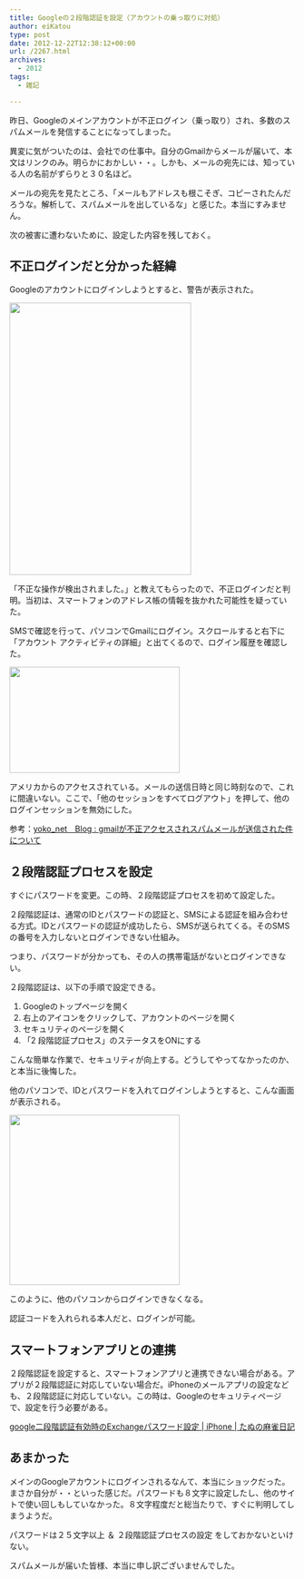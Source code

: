 ```yaml
---
title: Googleの２段階認証を設定（アカウントの乗っ取りに対処）
author: eiKatou
type: post
date: 2012-12-22T12:38:12+00:00
url: /2267.html
archives:
  - 2012
tags:
  - 雑記

---
```

昨日、Googleのメインアカウントが不正ログイン（乗っ取り）され、多数のスパムメールを発信することになってしまった。

異変に気がついたのは、会社での仕事中。自分のGmailからメールが届いて、本文はリンクのみ。明らかにおかしい・・。しかも、メールの宛先には、知っている人の名前がずらりと３０名ほど。

メールの宛先を見たところ、「メールもアドレスも根こそぎ、コピーされたんだろうな。解析して、スパムメールを出しているな」と感じた。本当にすみません。

次の被害に遭わないために、設定した内容を残しておく。

<!--more-->

## 不正ログインだと分かった経緯

Googleのアカウントにログインしようとすると、警告が表示された。
  
[<img src="/uploads/2012/12/20121222a.jpg" alt="" title="20121222a" width="320" height="480" class="alignnone size-full wp-image-2269" srcset="/uploads/2012/12/20121222a.jpg 320w, /uploads/2012/12/20121222a-200x300.jpg 200w" sizes="(max-width: 320px) 100vw, 320px" />][1]
  
「不正な操作が検出されました。」と教えてもらったので、不正ログインだと判明。当初は、スマートフォンのアドレス帳の情報を抜かれた可能性を疑っていた。 

SMSで確認を行って、パソコンでGmailにログイン。スクロールすると右下に「アカウント アクティビティの詳細」と出てくるので、ログイン履歴を確認した。
  
[<img src="/uploads/2012/12/20121222c-300x187.jpeg" alt="" title="20121222c" width="300" height="187" class="alignnone size-medium wp-image-2270" srcset="/uploads/2012/12/20121222c-300x187.jpeg 300w, /uploads/2012/12/20121222c.jpeg 460w" sizes="(max-width: 300px) 100vw, 300px" />][2]
  
アメリカからのアクセスされている。メールの送信日時と同じ時刻なので、これに間違いない。ここで、「他のセッションをすべてログアウト」を押して、他のログインセッションを無効にした。 

参考：[yoko_net　Blog : gmailが不正アクセスされスパムメールが送信された件について][3]

## ２段階認証プロセスを設定

すぐにパスワードを変更。この時、２段階認証プロセスを初めて設定した。

２段階認証は、通常のIDとパスワードの認証と、SMSによる認証を組み合わせる方式。IDとパスワードの認証が成功したら、SMSが送られてくる。そのSMSの番号を入力しないとログインできない仕組み。
  
つまり、パスワードが分かっても、その人の携帯電話がないとログインできない。

２段階認証は、以下の手順で設定できる。

  1. Googleのトップページを開く
  2. 右上のアイコンをクリックして、アカウントのページを開く
  3. セキュリティのページを開く
  4. 「2 段階認証プロセス」のステータスをONにする

こんな簡単な作業で、セキュリティが向上する。どうしてやってなかったのか、と本当に後悔した。 

他のパソコンで、IDとパスワードを入れてログインしようとすると、こんな画面が表示される。
  
[<img src="/uploads/2012/12/20121222b-300x300.jpg" alt="" title="20121222b" width="300" height="300" class="alignnone size-medium wp-image-2268" srcset="/uploads/2012/12/20121222b-300x300.jpg 300w, /uploads/2012/12/20121222b-150x150.jpg 150w, /uploads/2012/12/20121222b-299x300.jpg 299w, /uploads/2012/12/20121222b-120x120.jpg 120w, /uploads/2012/12/20121222b.jpg 305w" sizes="(max-width: 300px) 100vw, 300px" />][4]
  
このように、他のパソコンからログインできなくなる。
  
認証コードを入れられる本人だと、ログインが可能。

## スマートフォンアプリとの連携

２段階認証を設定すると、スマートフォンアプリと連携できない場合がある。アプリが２段階認証に対応していない場合だ。iPhoneのメールアプリの設定なども、２段階認証に対応していない。この時は、Googleのセキュリティページで、設定を行う必要がある。
  
[google二段階認証有効時のExchangeパスワード設定 | iPhone | たぬの麻雀日記][5] 

## あまかった

メインのGoogleアカウントにログインされるなんて、本当にショックだった。まさか自分が・・といった感じだ。パスワードも８文字に設定したし、他のサイトで使い回しもしていなかった。８文字程度だと総当たりで、すぐに判明してしまうようだ。

パスワードは２５文字以上 ＆ ２段階認証プロセスの設定 をしておかないといけない。

スパムメールが届いた皆様、本当に申し訳ございませんでした。

 [1]: /uploads/2012/12/20121222a.jpg
 [2]: /uploads/2012/12/20121222c.jpeg
 [3]: http://blog.livedoor.jp/yoko_net/archives/51986312.html
 [4]: /uploads/2012/12/20121222b.jpg
 [5]: http://www.meet2partner.com/b/entries/google-2phase-auth-config-exchange-password-for-iphone.html
